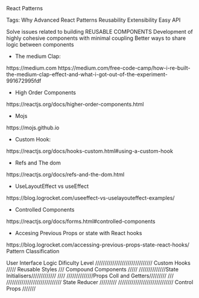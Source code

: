 <!------------------------------------------------------------------------------------------------------------------------------>React Patterns
Tags:
Why Advanced React Patterns
    Reusability
    Extensibility
    Easy API

Solve issues related to building REUSABLE COMPONENTS
Development of highly cohesive components with minimal coupling
Better ways to share logic between components

- The medium Clap:
<Link>
https://medium.com
https://medium.com/free-code-camp/how-i-re-built-the-medium-clap-effect-and-what-i-got-out-of-the-experiment-991672995fdf

-  High Order Components
<Link>
https://reactjs.org/docs/higher-order-components.html
</Link>

- Mojs
<Link>
https://mojs.github.io
</Link>

- Custom Hook:
<Link>
https://reactjs.org/docs/hooks-custom.html#using-a-custom-hook
</Link>

- Refs and The dom
<Link>
https://reactjs.org/docs/refs-and-the-dom.html
</Link>

- UseLayoutEffect vs useEffect
<Link>
https://blog.logrocket.com/useeffect-vs-uselayouteffect-examples/
</Link>

- Controlled Components
<Link>
https://reactjs.org/docs/forms.html#controlled-components 
</Link>

- Accesing Previous Props or state with React hooks
<Link>
https://blog.logrocket.com/accessing-previous-props-state-react-hooks/
</Link>

<!------------------------------------------------------------------------------------------------------------------------------>Pattern Classification



 User Interface                  Logic              Dificulty Level
//////////////////////////////  Custom Hooks        /////
Reusable Styles                                     ///
Compound Components                                 /////
//////////////State Initialisers/////////////       ////
//////////////Props Coll and Getters/////////       ///
///////////////////////////// State Reducer         /////////
///////////////////////////// Control Props         ///////













